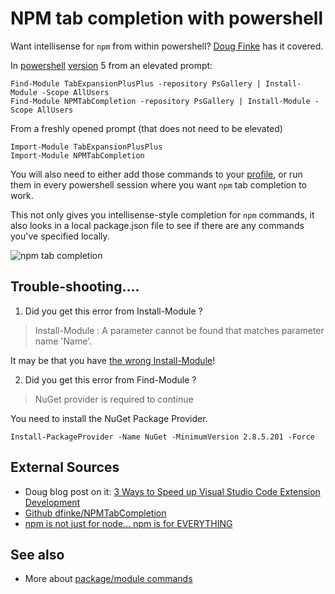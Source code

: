 # NPM tab completion with powershell

Want intellisense for `npm` from within powershell? [Doug Finke](http://dougfinke.com/blog/3-ways-to-speed-up-visual-studio-code-extension-development/) has it covered.

In [powershell](../powershell/01_summary.md) [version](../powershell/version.md) 5 from an elevated prompt:

    Find-Module TabExpansionPlusPlus -repository PsGallery | Install-Module -Scope AllUsers
    Find-Module NPMTabCompletion -repository PsGallery | Install-Module -Scope AllUsers

From a freshly opened prompt (that does not need to be elevated)
    
    Import-Module TabExpansionPlusPlus
    Import-Module NPMTabCompletion    

You will also need to either add those commands to your [profile](../powershell/create_profile.md), or run them in every powershell session where you want `npm` tab completion to work.

This not only gives you intellisense-style completion for `npm` commands, it also looks in a local package.json file to see if there are any commands you've specified locally.

![npm tab completion](NPMTabRun2.gif 'npm tab completion')

    

## Trouble-shooting....

1. Did you get this error from Install-Module ?

> Install-Module : A parameter cannot be found that matches parameter name 'Name'.
    
It may be that you have [the wrong Install-Module](../powershell/psget_conflicts_with_PowerShellGet.md)!



2. Did you get this error from Find-Module ?

> NuGet provider is required to continue

You need to install the NuGet Package Provider. 

    Install-PackageProvider -Name NuGet -MinimumVersion 2.8.5.201 -Force


## External Sources
    
 * Doug blog post on it: [3 Ways to Speed up Visual Studio Code Extension Development](http://dougfinke.com/blog/3-ways-to-speed-up-visual-studio-code-extension-development/)
 * [Github dfinke/NPMTabCompletion](https://github.com/dfinke/NPMTabCompletion)
 * [npm is not just for node... npm is for EVERYTHING](https://secretgeek.net/npm_tab)
    
## See also

 * More about [package/module commands](../powershell/module_commands.md)
